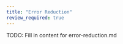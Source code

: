 ```yaml
---
title: "Error Reduction"
review_required: true
---
```


TODO: Fill in content for error-reduction.md